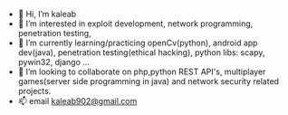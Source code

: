 - 👋 Hi, I’m kaleab
- 👀 I’m interested in exploit development, network programming, penetration testing, 
- 🌱 I’m currently learning/practicing openCv(python), android app dev(java), penetration testing(ethical hacking), python libs: scapy, pywin32, django ...
- 💞️ I’m looking to collaborate on php,python REST API's, multiplayer games(server side programming in java) and network security related projects.
- 📫 email kaleab902@gmail.com

<!---
kal902/kal902 is a ✨ special ✨ repository because its `README.md` (this file) appears on your GitHub profile.
You can click the Preview link to take a look at your changes.
--->

